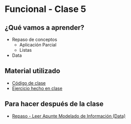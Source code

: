 # Funcional - Clase 5

## ¿Qué vamos a aprender?

* Repaso de conceptos
  * Aplicación Parcial
  * Listas
* Data

## Material utilizado

* [Código de clase](https://github.com/pdep-st/seguimiento/blob/main/seguimiento/2025/funcional/practica/clase5.hs)
* [Ejercicio hecho en clase](https://docs.google.com/document/d/1rHut9mKKa3ABxQGyQ2teRbE6WRuytsGH_Y9wj-bBMb8/edit#)

## Para hacer después de la clase

* [Repaso - Leer Apunte Modelado de Información (Data)](https://docs.google.com/document/d/11C2UAbP70dP7sTID-ZxJm_a-5ypKxQUEuZr6GVk5yFI/edit#heading=h.x2xuqlkw85oe)